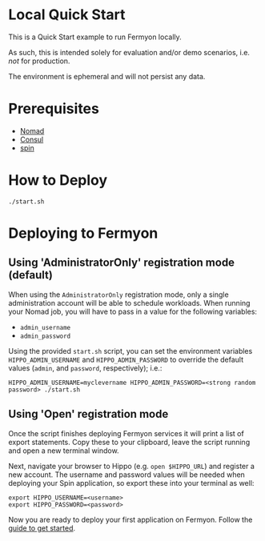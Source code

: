# Local Quick Start

This is a Quick Start example to run Fermyon locally.

As such, this is intended solely for evaluation and/or demo scenarios, i.e.
*not* for production.

The environment is ephemeral and will not persist any data.

# Prerequisites

- [Nomad](https://www.nomadproject.io/docs/install)
- [Consul](https://www.consul.io/docs/install)
- [spin](https://github.com/fermyon/spin)

# How to Deploy

```console
./start.sh
```

# Deploying to Fermyon
## Using 'AdministratorOnly' registration mode (default)
When using the `AdministratorOnly` registration mode, only a single
administration account will be able to schedule workloads.  When running your
Nomad job, you will have to pass in a value for the following variables:
- `admin_username`
- `admin_password`

Using the provided `start.sh` script, you can set the environment variables
`HIPPO_ADMIN_USERNAME` and `HIPPO_ADMIN_PASSWORD` to override the default 
values (`admin`, and `password`, respectively); i.e.:
```
HIPPO_ADMIN_USERNAME=myclevername HIPPO_ADMIN_PASSWORD=<strong random password> ./start.sh
```

## Using 'Open' registration mode
Once the script finishes deploying Fermyon services it will print a list of
export statements. Copy these to your clipboard, leave the script running and
open a new terminal window.

Next, navigate your browser to Hippo (e.g. `open $HIPPO_URL`) and register a
new account. The username and password values will be needed when deploying
your Spin application, so export these into your terminal as well:

```console
export HIPPO_USERNAME=<username>
export HIPPO_PASSWORD=<password>
```

Now you are ready to deploy your first application on Fermyon. Follow the
[guide to get started](../deploy.md).
